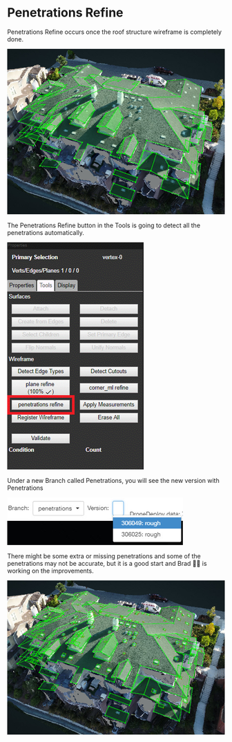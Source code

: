 # Penetrations Refine

 Penetrations Refine occurs once the roof structure wireframe is completely done.

![](../.gitbook/assets/2018-08-16_13-40-21.jpg)

The Penetrations Refine button in the Tools is going to detect all the penetrations automatically.

![](../.gitbook/assets/properties-penetration-refine.gif)

Under a new Branch called Penetrations, you will see the new version with Penetrations

![](../.gitbook/assets/2018-08-16_13-38-21.jpg)

There might be some extra or missing penetrations and some of the penetrations may not be accurate, but it is a good start and Brad 👨‍💻 is working on the improvements.

![](../.gitbook/assets/2018-08-16_13-40-03.jpg)

